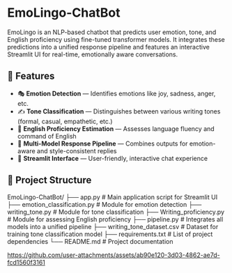 # EmoLingo-ChatBot
EmoLingo is an NLP-based chatbot that predicts user emotion, tone, and English proficiency using fine-tuned transformer models. It integrates these predictions into a unified response pipeline and features an interactive Streamlit UI for real-time, emotionally aware conversations.

## 🚀 Features

- 🎭 **Emotion Detection** — Identifies emotions like joy, sadness, anger, etc.
- ✍️ **Tone Classification** — Distinguishes between various writing tones (formal, casual, empathetic, etc.)
- 🧠 **English Proficiency Estimation** — Assesses language fluency and command of English
- 🔗 **Multi-Model Response Pipeline** — Combines outputs for emotion-aware and style-consistent replies
- 💬 **Streamlit Interface** — User-friendly, interactive chat experience

## 📁 Project Structure
EmoLingo-ChatBot/ ├── app.py # Main application script for Streamlit UI ├── emotion_classification.py # Module for emotion detection ├── writing_tone.py # Module for tone classification ├── Writing_proficiency.py # Module for assessing English proficiency ├── pipeline.py # Integrates all models into a unified pipeline ├── writing_tone_dataset.csv # Dataset for training tone classification model ├── requirements.txt # List of project dependencies └── README.md # Project documentation

https://github.com/user-attachments/assets/ab90e120-3d03-4862-ae7d-fcd1560f3161

